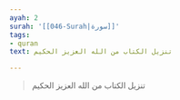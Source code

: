 ```yaml
---
ayah: 2
surah: '[[046-Surah|سورة]]'
tags:
- quran
text: تنزيل الكتاب من الله العزيز الحكيم

---
```

> تنزيل الكتاب من الله العزيز الحكيم
